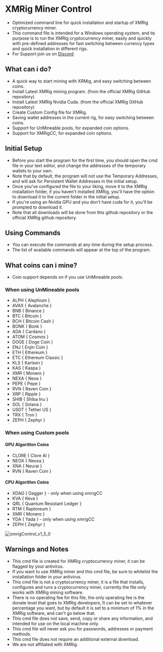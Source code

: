 # XMRig Miner Control
- Optimized command line for quick installation and startup of XMRig cryptocurrency miner.
- This command file is intended for a Windows operating system, and its purpose is to run the XMRig cryptocurrency miner, easily and quickly with pre-defined addresses for fast switching between currency types and quick installation in different rigs.
- For Support join us on [Discord](https://discord.gg/gtH9nkGrHu)

## What can i do?
- A quick way to start mining with XRMig, and easy switching between coins.
- Install Latest XMRig mining program. (from the official XMRig GitHub repository)
- Install Latest XMRig Nvidia Cuda. (from the official XMRig GitHub repository)
- Create Custom Config file for XMRig.
- Saving wallet addresses in the current rig, for easy switching between coins.
- Support for UnMineable pools, for expanded coin options.
- Support for XMRigCC, for expanded coin options.

## Initial Setup
- Before you start the program for the first time, you should open the cmd file in your text editor, and change the addresses of the temporary wallets to your own.
- Note that by default, the program will not use the Temporary Addresses, and will ask for Persistent Wallet Addresses in the initial setup.
- Once you've configured the file to your liking, move it to the XMRig installation folder, if you haven't installed XMRig, you'll have the option to download it to the current folder in the initial setup.
- If you're using an Nvidia GPU and you don't have cuda for it, you'll be prompted to download it.
- Note that all downloads will be done from this github repository or the official XMRig github repository.

## Using Commands
- You can execute the commands at any time during the setup process.
- The list of available commands will appear at the top of the program.

## What coins can i mine?
- Coin support depends on if you use UnMineable pools.
### When using UnMineable pools
- ALPH  { Alephium }
- AVAX  { Avalanche }
- BNB   { Binance }
- BTC   { Bitcoin }
- BCH   { Bitcoin Cash }
- BONK  { Bonk }
- ADA   { Cardano }
- ATOM  { Cosmos }
- DOGE  { Doge Coin }
- ENJ   { Enjin Coin }
- ETH   { Ethereum } 
- ETC   { Ethereum Classic }
- KLS   { Karlsen }
- KAS   { Kaspa }
- XMR   { Monero }
- NEXA  { Nexa }
- PEPE  { Pepe }
- RVN   { Raven Coin }
- XRP   { Ripple }
- SHIB  { Shiba Inu }
- SOL   { Solana }
- USDT  { Tether US }
- TRX   { Tron }
- ZEPH  { Zephyr }
### When using Custom pools
#### GPU Algorithm Coins
- CLORE { Clore AI }
- NEOX  { Neoxa }
- XNA   { Neurai }
- RVN   { Raven Coin }
#### CPU Algorithm Coins
- XDAG  { Dagger } - only when using xmrigCC
- KVA   { Keva }
- QRL   { Quantum Resistant Ledger }
- RTM   { Raptoreum }
- XMR   { Monero }
- YDA   { Yada } - only when using xmrigCC
- ZEPH  { Zephyr }

![xmrigControl_v1_5_0](https://github.com/UnLuckyLust/xmrigControl/assets/104845736/60c49ae3-1ead-4d67-95f3-76e2981f7032)

## Warnings and Notes
- This cmd file is created for XMRig cryptocurrency miner, it can be flagged by your antivirus.
- If you want to use XMRig miner and this cmd file, be sure to whitelist the installation folder in your antivirus.
- This cmd file is not a cryptocurrency miner, it is a file that installs, configures and runs a cryptocurrency miner, currently the file only works with XMRig mining software.
- There is no operating fee for this file, the only operating fee is the donate level that goes to XMRig developers, It can be set to whatever percentage you want, but by default it is set to a minimum of 1% in the XMRig software, and can't go below that.
- This cmd file does not save, send, copy or share any information, and intended for use on the local machine only.
- This cmd file will never ask you for passwords, addresses or payment methods.
- This cmd file does not require an additional external download.
- We are not affiliated with XMRig.

